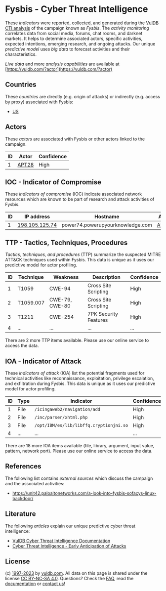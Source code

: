 # Fysbis - Cyber Threat Intelligence

These _indicators_ were reported, collected, and generated during the [VulDB CTI analysis](https://vuldb.com/?kb.cti) of the campaign known as _Fysbis_. The _activity monitoring_ correlates data from social media, forums, chat rooms, and darknet markets. It helps to determine associated actors, specific activities, expected intentions, emerging research, and ongoing attacks. Our unique _predictive model_ uses _big data_ to forecast activities and their characteristics.

_Live data_ and more _analysis capabilities_ are available at [https://vuldb.com/?actor](https://vuldb.com/?actor)

## Countries

These _countries_ are directly (e.g. origin of attacks) or indirectly (e.g. access by proxy) associated with Fysbis:

* [US](https://vuldb.com/?country.us)

## Actors

These _actors_ are associated with Fysbis or other actors linked to the campaign.

ID | Actor | Confidence
-- | ----- | ----------
1 | [APT28](https://vuldb.com/?actor.apt28) | High

## IOC - Indicator of Compromise

These _indicators of compromise_ (IOC) indicate associated network resources which are known to be part of research and attack activities of Fysbis.

ID | IP address | Hostname | Actor | Confidence
-- | ---------- | -------- | ----- | ----------
1 | [198.105.125.74](https://vuldb.com/?ip.198.105.125.74) | power74.powerupyourknowledge.com | [APT28](https://vuldb.com/?actor.apt28) | High

## TTP - Tactics, Techniques, Procedures

_Tactics, techniques, and procedures_ (TTP) summarize the suspected MITRE ATT&CK techniques used within Fysbis. This data is unique as it uses our predictive model for actor profiling.

ID | Technique | Weakness | Description | Confidence
-- | --------- | -------- | ----------- | ----------
1 | T1059 | CWE-94 | Cross Site Scripting | High
2 | T1059.007 | CWE-79, CWE-80 | Cross Site Scripting | High
3 | T1211 | CWE-254 | 7PK Security Features | High
4 | ... | ... | ... | ...

There are 2 more TTP items available. Please use our online service to access the data.

## IOA - Indicator of Attack

These _indicators of attack_ (IOA) list the potential fragments used for technical activities like reconnaissance, exploitation, privilege escalation, and exfiltration during Fysbis. This data is unique as it uses our predictive model for actor profiling.

ID | Type | Indicator | Confidence
-- | ---- | --------- | ----------
1 | File | `/icingaweb2/navigation/add` | High
2 | File | `/inc/parser/xhtml.php` | High
3 | File | `/opt/IBM/es/lib/libffq.cryptionjni.so` | High
4 | ... | ... | ...

There are 18 more IOA items available (file, library, argument, input value, pattern, network port). Please use our online service to access the data.

## References

The following list contains _external sources_ which discuss the campaign and the associated activities:

* https://unit42.paloaltonetworks.com/a-look-into-fysbis-sofacys-linux-backdoor/

## Literature

The following _articles_ explain our unique predictive cyber threat intelligence:

* [VulDB Cyber Threat Intelligence Documentation](https://vuldb.com/?kb.cti)
* [Cyber Threat Intelligence - Early Anticipation of Attacks](https://www.scip.ch/en/?labs.20201022)

## License

(c) [1997-2023](https://vuldb.com/?kb.changelog) by [vuldb.com](https://vuldb.com/?kb.about). All data on this page is shared under the license [CC BY-NC-SA 4.0](https://creativecommons.org/licenses/by-nc-sa/4.0/). Questions? Check the [FAQ](https://vuldb.com/?kb.faq), read the [documentation](https://vuldb.com/?kb) or [contact us](https://vuldb.com/?contact)!
